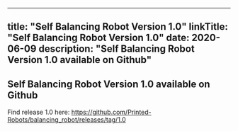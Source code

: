 
---
title: "Self Balancing Robot Version 1.0"
linkTitle: "Self Balancing Robot Version 1.0"
date: 2020-06-09
description: "Self Balancing Robot Version 1.0 available on Github"
---

## Self Balancing Robot Version 1.0 available on Github

Find release 1.0 here: https://github.com/Printed-Robots/balancing_robot/releases/tag/1.0
